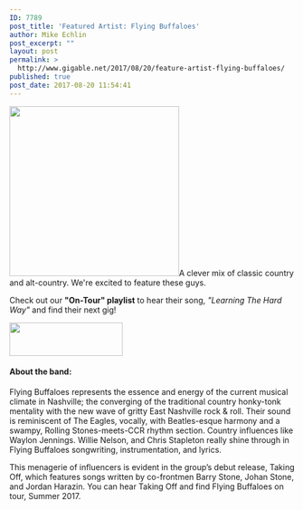 ```yaml
---
ID: 7789
post_title: 'Featured Artist: Flying Buffaloes'
author: Mike Echlin
post_excerpt: ""
layout: post
permalink: >
  http://www.gigable.net/2017/08/20/feature-artist-flying-buffaloes/
published: true
post_date: 2017-08-20 11:54:41
---
```

<a href="http://www.gigable.net/wp-content/uploads/2017/08/20806740_10155670725648223_412187984_o.jpg"><img class="alignleft size-medium wp-image-7790" src="http://www.gigable.net/wp-content/uploads/2017/08/20806740_10155670725648223_412187984_o-300x300.jpg" alt="" width="300" height="300" /></a>A clever mix of classic country and alt-country. We're excited to feature these guys.

Check out our <strong>"On-Tour" playlist</strong> to hear their song, <em>"Learning The Hard Way" </em>and find their next gig!

<a href="https://itunes.apple.com/us/app/gigable-music-discovery/id1118761510?mt=8" target="_blank" rel="https://itunes.apple.com/us/app/gigable-music-discovery/id1118761510?mt=8 noopener">
<img class="alignleft wp-image-5286" src="http://www.gigable.net/wp-content/uploads/2015/05/Download_on_the_App_Store_Badge.svg_-e1468263271649.png" alt="" width="200" height="59" /></a>
<h4></h4>
<h4></h4>
<h4></h4>
<h4>About the band:</h4>
Flying Buffaloes represents the essence and energy of the current musical climate in Nashville; the converging of the traditional country honky-tonk mentality with the new wave of gritty East Nashville rock &amp; roll. Their sound is reminiscent of The Eagles, vocally, with Beatles-esque harmony and a swampy, Rolling Stones-meets-CCR rhythm section. Country influences like Waylon Jennings. Willie Nelson, and Chris Stapleton really shine through in Flying Buffaloes songwriting, instrumentation, and lyrics.

This menagerie of influencers is evident in the group’s debut release, Taking Off, which features songs written by co-frontmen Barry Stone, Johan Stone, and Jordan Harazin. You can hear Taking Off and find Flying Buffaloes on tour, Summer 2017.